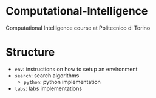 # Computational-Intelligence
Computational Intelligence course at Politecnico di Torino

# Structure
- `env`: instructions on how to setup an environment
- `search`: search algorithms
  - `python`: python implementation
- `labs`: labs implementations

